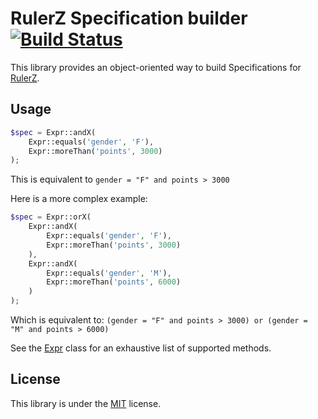 RulerZ Specification builder [![Build Status](https://travis-ci.org/K-Phoen/rulerz-spec-builder.svg?branch=master)](https://travis-ci.org/K-Phoen/rulerz-spec-builder)
============================

This library provides an object-oriented way to build Specifications for [RulerZ](https://github.com/K-Phoen/rulerz).

Usage
-----

```php
$spec = Expr::andX(
    Expr::equals('gender', 'F'),
    Expr::moreThan('points', 3000)
);
```

This is equivalent to `gender = "F" and points > 3000`

Here is a more complex example:

```php
$spec = Expr::orX(
    Expr::andX(
        Expr::equals('gender', 'F'),
        Expr::moreThan('points', 3000)
    ),
    Expr::andX(
        Expr::equals('gender', 'M'),
        Expr::moreThan('points', 6000)
    )
);
```

Which is equivalent to: `(gender = "F" and points > 3000) or (gender = "M" and points > 6000)`

See the [Expr](https://github.com/K-Phoen/rulerz-spec-builder/blob/master/src/Spec/Expr.php)
class for an exhaustive list of supported methods.

License
-------

This library is under the [MIT](LICENSE) license.

